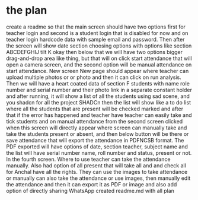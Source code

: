 # the plan

create a readme so that the main screen should have two options first for teacher login and second is a student login that is disabled for now and on teacher login hardcode data with sample email and password. Then after the screen will show date section choosing options with options like section ABCDEFGHIJ tilt K okay then below that we will have two options bigger drag-and-drop area like thing, but that will on click start attendance that will open a camera screen, and the second option will be manual attendance on start attendance. New screen New page should appear where teacher can upload multiple photos or or photo and then it can click on run analysis. Then we will have a heart coated data of section F students with name role number and serial number and their photo link in a separate constant holder and after running, it will show a list of all the students using sad scene, and you shadcn for all the project SHADCn then the list will show like a to do list where all the students that are present will be checked marked and after that if the error has happened and teacher have teacher can easily take and tick students and on manual attendance from the second screen clicked when this screen will directly appear where screen can manually take and take the students present or absent, and then below button will be there or save attendance that will export the attendance in PDFNCSB format. The PDF exported will have options of date, section teacher, subject name and the list will have serial number name, roll number and status, present or not. In the fourth screen. Where to use teacher can take the attendance manually. Also had option of all present that will take all and and check all for Anchal have all the rights. They can use the images to take attendance or manually can also take the attendance or use images, then manually edit the attendance and then it can export it as PDF or image and also add option of directly sharing WhatsApp created readme.md with all plan


